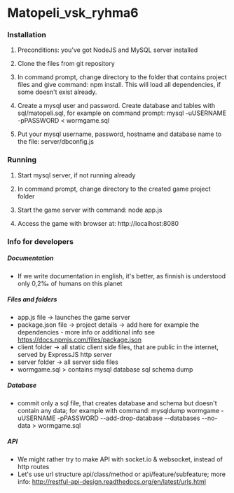 # Matopeli_vsk_ryhma6



### Installation

1. Preconditions: you've got NodeJS and MySQL server installed

2. Clone the files from git repository

3. In command prompt, change directory to the folder that contains project files and give command: npm install. This will load all dependencies, if some doesn't exist already.

4. Create a mysql user and password. Create database and tables with sql/matopeli.sql, for example on command prompt: mysql -uUSERNAME -pPASSWORD < wormgame.sql

5. Put your mysql username, password, hostname and database name to the file: server/dbconfig.js


### Running

1. Start mysql server, if not running already

2. In command prompt, change directory to the created game project folder

3. Start the game server with command: node app.js

4. Access the game with browser at: http://localhost:8080


### Info for developers


##### Documentation

* If we write documentation in english, it's better, as finnish is understood only 0,2‰ of humans on this planet


##### Files and folders

* app.js file -> launches the game server
* package.json file -> project details -> add here for example the dependencies - more info or additional info see https://docs.npmjs.com/files/package.json
* client folder -> all static client side files, that are public in the internet, served by ExpressJS http server
* server folder -> all server side files
* wormgame.sql > contains mysql database sql schema dump


##### Database

* commit only a sql file, that creates database and schema but doesn't contain any data; for example with command: mysqldump wormgame -uUSERNAME -pPASSWORD --add-drop-database --databases --no-data > wormgame.sql


##### API

* We might rather try to make API with socket.io & websocket, instead of http routes
* Let's use url structure api/class/method or api/feature/subfeature; more info: http://restful-api-design.readthedocs.org/en/latest/urls.html
